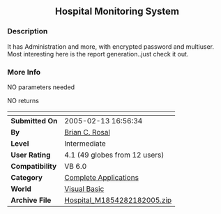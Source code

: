 ﻿<div align="center">

## Hospital Monitoring System


</div>

### Description

It has Administration and more, with encrypted password and multiuser. Most interesting here is the report generation..just check it out.
 
### More Info
 
NO parameters needed

NO returns


<span>             |<span>
---                |---
**Submitted On**   |2005-02-13 16:56:34
**By**             |[Brian C\. Rosal](https://github.com/Planet-Source-Code/PSCIndex/blob/master/ByAuthor/brian-c-rosal.md)
**Level**          |Intermediate
**User Rating**    |4.1 (49 globes from 12 users)
**Compatibility**  |VB 6\.0
**Category**       |[Complete Applications](https://github.com/Planet-Source-Code/PSCIndex/blob/master/ByCategory/complete-applications__1-27.md)
**World**          |[Visual Basic](https://github.com/Planet-Source-Code/PSCIndex/blob/master/ByWorld/visual-basic.md)
**Archive File**   |[Hospital\_M1854282182005\.zip](https://github.com/Planet-Source-Code/brian-c-rosal-hospital-monitoring-system__1-58983/archive/master.zip)








